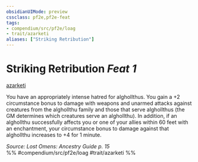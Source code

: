 ```yaml
---
obsidianUIMode: preview
cssclass: pf2e,pf2e-feat
tags:
- compendium/src/pf2e/loag
- trait/azarketi
aliases: ["Striking Retribution"]
---
```

# Striking Retribution  *Feat 1*  
[azarketi](../../rules/traits/azarketi-loag.md)  


You have an appropriately intense hatred for alghollthus. You gain a +2 circumstance bonus to damage with weapons and unarmed attacks against creatures from the alghollthu family and those that serve alghollthus (the GM determines which creatures serve an alghollthu). In addition, if an alghollthu successfully affects you or one of your allies within 60 feet with an enchantment, your circumstance bonus to damage against that alghollthu increases to +4 for 1 minute.

*Source: Lost Omens: Ancestry Guide p. 15*  
%% #compendium/src/pf2e/loag #trait/azarketi %%